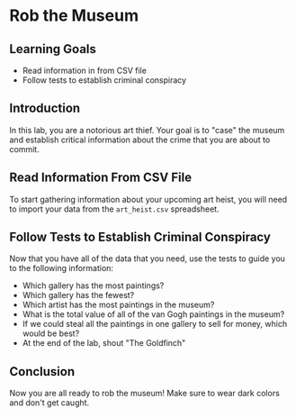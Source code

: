# Rob the Museum

## Learning Goals

- Read information in from CSV file
- Follow tests to establish criminal conspiracy

## Introduction

In this lab, you are a notorious art thief. Your goal is to "case" the museum
and establish critical information about the crime that you are about to commit.

## Read Information From CSV File

To start gathering information about your upcoming art heist, you will need to
import your data from the `art_heist.csv` spreadsheet.

## Follow Tests to Establish Criminal Conspiracy

Now that you have all of the data that you need, use the tests to guide you to
the following information:

- Which gallery has the most paintings?
- Which gallery has the fewest?
- Which artist has the most paintings in the museum?
- What is the total value of all of the van Gogh paintings in the museum?
- If we could steal all the paintings in one gallery to sell for money, which
  would be best?
- At the end of the lab, shout "The Goldfinch"

## Conclusion

Now you are all ready to rob the museum! Make sure to wear dark colors and don't
get caught.
